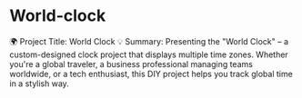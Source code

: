 # World-clock
🌍 Project Title: World Clock   💡 Summary:   Presenting the "World Clock" – a custom-designed clock project that displays multiple time zones. Whether you're a global traveler, a business professional managing teams worldwide, or a tech enthusiast, this DIY project helps you track global time in a stylish way. 
